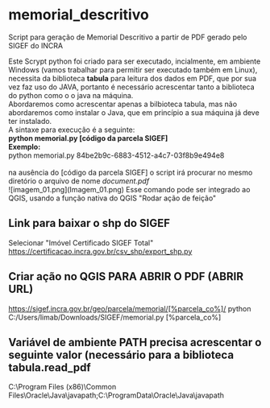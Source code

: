 # memorial_descritivo
Script para geração de Memorial Descritivo a partir de PDF gerado pelo SIGEF do INCRA<br>
<p>Este Scrypt python foi criado para ser executado, incialmente, em ambiente Windows (vamos trabalhar para permitir ser executado também em Linux), necessita da biblioteca <b>tabula</b> para leitura dos dados em PDF, que por sua vez faz uso do JAVA, portanto é necessário acrescentar tanto a biblioteca do python como o o java na máquina.<br>
  Abordaremos como acrescentar apenas a bilbioteca tabula, mas não abordaremos como instalar o Java, que em princípio a sua máquina já deve ter instalado. <br>
A sintaxe para execução é a seguinte:<br>
<b>python memorial.py [código da parcela SIGEF]<br></b>
<b>Exemplo: <br></b>
python memorial.py 84be2b9c-6883-4512-a4c7-03f8b9e494e8<br><br>
na ausência do [código da parcela SIGEF] o script irá procurar no mesmo diretório o arquivo de nome <i>document.pdf</i><br>
![imagem_01.png](Imagem_01.png)
Esse comando pode ser integrado ao QGIS, usando a função nativa do QGIS "Rodar ação de feição"<br>

  
  
## Link para baixar o shp do SIGEF
Selecionar "Imóvel Certificado SIGEF Total"<br>
https://certificacao.incra.gov.br/csv_shp/export_shp.py

## Criar ação no QGIS PARA ABRIR O PDF (ABRIR URL)
https://sigef.incra.gov.br/geo/parcela/memorial/[%parcela_co%]/
python C:/Users/limab/Downloads/SIGEF/memorial.py [%parcela_co%]

## Variável de ambiente PATH precisa acrescentar o seguinte valor (necessário para a biblioteca tabula.read_pdf
C:\Program Files (x86)\Common Files\Oracle\Java\javapath;C:\ProgramData\Oracle\Java\javapath
